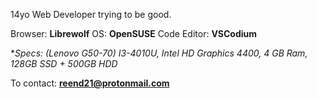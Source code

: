 14yo Web Developer trying to be good.

Browser: **Librewolf**
OS: **OpenSUSE**
Code Editor: **VSCodium**


**Specs:
(Lenovo G50-70)
I3-4010U,
Intel HD Graphics 4400,
4 GB Ram,
128GB SSD + 500GB HDD*

To contact: **reend21@protonmail.com**
